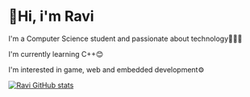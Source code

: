 <!---
Ravi-Valent7m/Ravi-Valent7m is a ✨ special ✨ repository because its `README.md` (this file) appears on your GitHub profile.
You can click the Preview link to take a look at your changes.
--->
<h1>🖖Hi, i'm Ravi</h1>

<p>I'm a Computer Science student and passionate about technology👨🏾‍💻</p>
<p>I'm currently learning C++😊</p>
<p>I'm interested in game, web and embedded development⚙️</p>

[![Ravi GitHub stats](https://github-readme-stats.vercel.app/api?username=Ravi-Valent7m)](https://github.com/Ravi-Valent7m/github-readme-stats)
